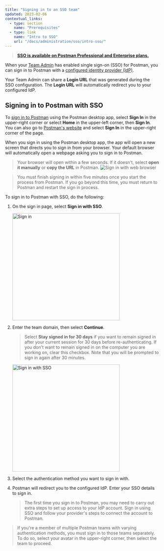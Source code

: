 ```yaml
---
title: "Signing in to an SSO team"
updated: 2023-02-06
contextual_links:
  - type: section
    name: "Prerequisites"
  - type: link
    name: "Intro to SSO"
    url: "/docs/administration/sso/intro-sso/"
---
```


> **[SSO is available on Postman Professional and Enterprise plans.](https://www.postman.com/pricing)**

When your [Team Admin](/docs/collaborating-in-postman/roles-and-permissions/#team-roles) has enabled single sign-on (SSO) for Postman, you can sign in to Postman with a [configured identity provider (IdP)](/docs/administration/sso/intro-sso/#identity-providers-supported).

Your Team Admin can share a **Login URL** that was generated during the SSO configuration. The **Login URL** will automatically redirect you to your configured IdP.

## Signing in to Postman with SSO

To [sign in to Postman](/docs/getting-started/postman-account/#signing-in-to-postman) using the Postman desktop app, select **Sign In** in the upper-right corner or select **Home** in the upper-left corner, then **Sign In**. You can also go to [Postman's website](https://www.postman.com/) and select **Sign In** in the upper-right corner of the page.

When you sign in using the Postman desktop app, the app will open a new screen that directs you to sign in from your browser. Your default browser will automatically open a webpage asking you to sign in to Postman.

> Your browser will open within a few seconds. If it doesn't, select **open it manually** or **copy the URL** in Postman. <img src="https://assets.postman.com/postman-docs/v10/sign-in-with-web-browser-v10-2.jpg" alt="Sign in with web browser"/>

<!-- -->

> You must finish signing in within five minutes once you start the process from Postman. If you go beyond this time, you must return to Postman and restart the sign in process.

To sign in to Postman with SSO, do the following:

1. On the sign in page, select **Sign in with SSO**.

    <img src="https://assets.postman.com/postman-docs/sign-in-v9.16.jpg" alt="Sign in" width="350px"/>

1. Enter the team domain, then select **Continue**.

    > Select **Stay signed in for 30 days** if you want to remain signed in after your current session for 30 days before re-authenticating. If you don't want to remain signed in on the computer you are working on, clear this checkbox. Note that you will be prompted to sign in again after 30 minutes.

    <img src="https://assets.postman.com/postman-docs/postman-sign-in-sso-v9.16.jpg" alt="Sign in with SSO" width="350px"/>

1. Select the authentication method you want to sign in with.

1. Postman will redirect you to the configured IdP. Enter your SSO details to sign in.

    > The first time you sign in to Postman, you may need to carry out extra steps to set up access to your IdP account. Sign in using SSO and follow your provider's steps to connect the account to Postman.

> If you're a member of multiple Postman teams with varying authentication methods, you must sign in to those teams separately. To do so, select your avatar in the upper-right corner, then select the team to proceed.
